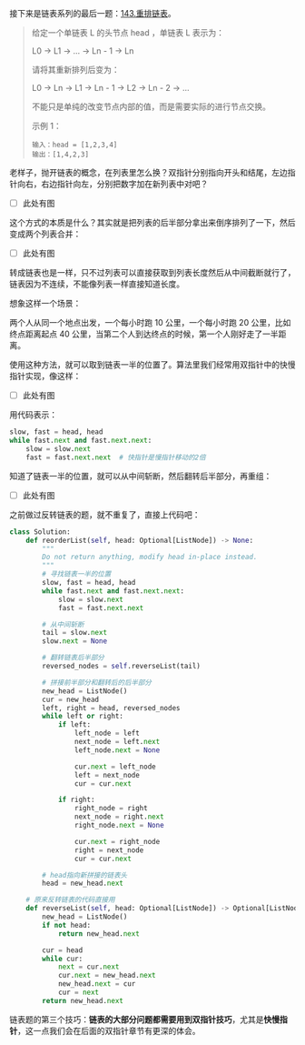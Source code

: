 接下来是链表系列的最后一题：[143.重排链表](https://leetcode.cn/problems/reorder-list/)。

> 给定一个单链表 L 的头节点 head ，单链表 L 表示为：
>
> L0 → L1 → … → Ln - 1 → Ln
>
> 请将其重新排列后变为：
>
> L0 → Ln → L1 → Ln - 1 → L2 → Ln - 2 → …
>
> 不能只是单纯的改变节点内部的值，而是需要实际的进行节点交换。
>
> 示例 1：
>
> ```
> 输入：head = [1,2,3,4]
> 输出：[1,4,2,3]
> ```

老样子，抛开链表的概念，在列表里怎么换？双指针分别指向开头和结尾，左边指针向右，右边指针向左，分别把数字加在新列表中对吧？

- [ ] 此处有图

这个方式的本质是什么？其实就是把列表的后半部分拿出来倒序排列了一下，然后变成两个列表合并：

- [ ] 此处有图

转成链表也是一样，只不过列表可以直接获取到列表长度然后从中间截断就行了，链表因为不连续，不能像列表一样直接知道长度。

想象这样一个场景：

两个人从同一个地点出发，一个每小时跑 10 公里，一个每小时跑 20 公里，比如终点距离起点 40 公里，当第二个人到达终点的时候，第一个人刚好走了一半距离。

使用这种方法，就可以取到链表一半的位置了。算法里我们经常用双指针中的快慢指针实现，像这样：

- [ ] 此处有图

用代码表示：

```python
slow, fast = head, head
while fast.next and fast.next.next:
    slow = slow.next
    fast = fast.next.next  # 快指针是慢指针移动的2倍
```

知道了链表一半的位置，就可以从中间斩断，然后翻转后半部分，再重组：

- [ ] 此处有图

之前做过反转链表的题，就不重复了，直接上代码吧：

```python
class Solution:
    def reorderList(self, head: Optional[ListNode]) -> None:
        """
        Do not return anything, modify head in-place instead.
        """
        # 寻找链表一半的位置
        slow, fast = head, head
        while fast.next and fast.next.next:
            slow = slow.next
            fast = fast.next.next

        # 从中间斩断
        tail = slow.next
        slow.next = None

        # 翻转链表后半部分
        reversed_nodes = self.reverseList(tail)

        # 拼接前半部分和翻转后的后半部分
        new_head = ListNode()
        cur = new_head
        left, right = head, reversed_nodes
        while left or right:
            if left:
                left_node = left
                next_node = left.next
                left_node.next = None

                cur.next = left_node
                left = next_node
                cur = cur.next

            if right:
                right_node = right
                next_node = right.next
                right_node.next = None

                cur.next = right_node
                right = next_node
                cur = cur.next

        # head指向新拼接的链表头
        head = new_head.next

    # 原来反转链表的代码直接用
    def reverseList(self, head: Optional[ListNode]) -> Optional[ListNode]:
        new_head = ListNode()
        if not head:
            return new_head.next

        cur = head
        while cur:
            next = cur.next
            cur.next = new_head.next
            new_head.next = cur
            cur = next
        return new_head.next
```

链表题的第三个技巧：**链表的大部分问题都需要用到双指针技巧**，尤其是**快慢指针**，这一点我们会在后面的双指针章节有更深的体会。
